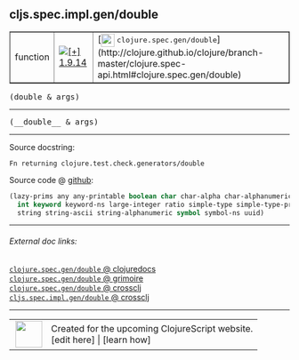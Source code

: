 ## cljs.spec.impl.gen/double



 <table border="1">
<tr>
<td>function</td>
<td><a href="https://github.com/cljsinfo/cljs-api-docs/tree/1.9.14"><img valign="middle" alt="[+] 1.9.14" title="Added in 1.9.14" src="https://img.shields.io/badge/+-1.9.14-lightgrey.svg"></a> </td>
<td>
[<img height="24px" valign="middle" src="http://i.imgur.com/1GjPKvB.png"> <samp>clojure.spec.gen/double</samp>](http://clojure.github.io/clojure/branch-master/clojure.spec-api.html#clojure.spec.gen/double)
</td>
</tr>
</table>

<samp>(double & args)</samp><br>

---

 <samp>
(__double__ & args)<br>
</samp>

---





Source docstring:

```
Fn returning clojure.test.check.generators/double
```


Source code @ [github]():

```clj
(lazy-prims any any-printable boolean char char-alpha char-alphanumeric char-ascii double
  int keyword keyword-ns large-integer ratio simple-type simple-type-printable
  string string-ascii string-alphanumeric symbol symbol-ns uuid)
```

<!--
Repo - tag - source tree - lines:

 <pre>

</pre>

-->

---



###### External doc links:

[`clojure.spec.gen/double` @ clojuredocs](http://clojuredocs.org/clojure.spec.gen/double)<br>
[`clojure.spec.gen/double` @ grimoire](http://conj.io/store/v1/org.clojure/clojure/1.7.0-beta3/clj/clojure.spec.gen/double/)<br>
[`clojure.spec.gen/double` @ crossclj](http://crossclj.info/fun/clojure.spec.gen/double.html)<br>
[`cljs.spec.impl.gen/double` @ crossclj](http://crossclj.info/fun/cljs.spec.impl.gen.cljs/double.html)<br>

---

 <table>
<tr><td>
<img valign="middle" align="right" width="48px" src="http://i.imgur.com/Hi20huC.png">
</td><td>
Created for the upcoming ClojureScript website.<br>
[edit here] | [learn how]
</td></tr></table>

[edit here]:https://github.com/cljsinfo/cljs-api-docs/blob/master/cljsdoc/cljs.spec.impl.gen/double.cljsdoc
[learn how]:https://github.com/cljsinfo/cljs-api-docs/wiki/cljsdoc-files

<!--

This information was too distracting to show to readers, but I'll leave it
commented here since it is helpful to:

- pretty-print the data used to generate this document
- and show how to retrieve that data



The API data for this symbol:

```clj
{:ns "cljs.spec.impl.gen",
 :name "double",
 :signature ["[& args]"],
 :name-encode "double",
 :history [["+" "1.9.14"]],
 :type "function",
 :clj-equiv {:full-name "clojure.spec.gen/double",
             :url "http://clojure.github.io/clojure/branch-master/clojure.spec-api.html#clojure.spec.gen/double"},
 :full-name-encode "cljs.spec.impl.gen/double",
 :source {:code "(lazy-prims any any-printable boolean char char-alpha char-alphanumeric char-ascii double\n  int keyword keyword-ns large-integer ratio simple-type simple-type-printable\n  string string-ascii string-alphanumeric symbol symbol-ns uuid)",
          :title "Source code",
          :repo "clojurescript",
          :tag "r1.9.36",
          :filename "src/main/cljs/cljs/spec/impl/gen.cljs",
          :lines [72 74],
          :url "https://github.com/clojure/clojurescript/blob/r1.9.36/src/main/cljs/cljs/spec/impl/gen.cljs#L72-L74"},
 :usage ["(double & args)"],
 :full-name "cljs.spec.impl.gen/double",
 :docstring "Fn returning clojure.test.check.generators/double",
 :cljsdoc-url "https://github.com/cljsinfo/cljs-api-docs/blob/master/cljsdoc/cljs.spec.impl.gen/double.cljsdoc"}

```

Retrieve the API data for this symbol:

```clj
;; from Clojure REPL
(require '[clojure.edn :as edn])
(-> (slurp "https://raw.githubusercontent.com/cljsinfo/cljs-api-docs/catalog/cljs-api.edn")
    (edn/read-string)
    (get-in [:symbols "cljs.spec.impl.gen/double"]))
```

-->
